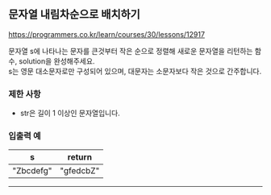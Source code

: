 ## 문자열 내림차순으로 배치하기
https://programmers.co.kr/learn/courses/30/lessons/12917

문자열 s에 나타나는 문자를 큰것부터 작은 순으로 정렬해 새로운 문자열을 리턴하는 함수, solution을 완성해주세요.<br>
s는 영문 대소문자로만 구성되어 있으며, 대문자는 소문자보다 작은 것으로 간주합니다.<br>

### 제한 사항
- str은 길이 1 이상인 문자열입니다.

### 입출력 예
|s|	return|
|---|---|
|"Zbcdefg"|	"gfedcbZ"|

---
